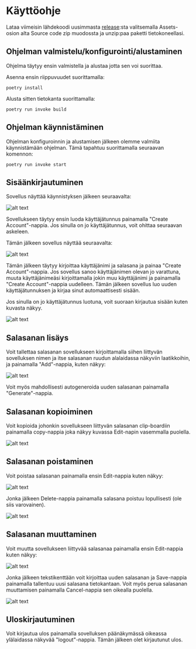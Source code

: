 # Käyttöohje

Lataa viimeisin lähdekoodi uusimmasta [release](https://github.com/oskari83/ot-harjoitustyo/releases):sta valitsemalla Assets-osion alta Source code zip muodossta ja unzip:paa paketti tietokoneellasi.

## Ohjelman valmistelu/konfigurointi/alustaminen

Ohjelma täytyy ensin valmistella ja alustaa jotta sen voi suorittaa.

Asenna ensin riippuvuudet suorittamalla:

```
poetry install
```

Alusta sitten tietokanta suorittamalla:

```
poetry run invoke build
```

## Ohjelman käynnistäminen

Ohjelman konfiguroinnin ja alustamisen jälkeen olemme valmiita käynnistämään ohjelman. Tämä tapahtuu suorittamalla seuraavan komennon:

```
poetry run invoke start
```

## Sisäänkirjautuminen

Sovellus näyttää käynnistyksen jälkeen seuraavalta:

![alt text](https://github.com/oskari83/ot-harjoitustyo/blob/master/pwmanager-app/pictures/ohje1.png?raw=true)

Sovellukseen täytyy ensin luoda käyttäjätunnus painamalla "Create Account"-nappia. Jos sinulla on jo käyttäjätunnus, voit ohittaa seuraavan askeleen.

Tämän jälkeen sovellus näyttää seuraavalta:

![alt text](https://github.com/oskari83/ot-harjoitustyo/blob/master/pwmanager-app/pictures/ohje2.png?raw=true)

Tämän jälkeen täytyy kirjoittaa käyttäjänimi ja salasana ja painaa "Create Account"-nappia. Jos sovellus sanoo käyttäjänimen olevan jo varattuna, muuta käyttäjänimeäsi kirjoittamalla jokin muu käyttäjänimi ja painamalla "Create Account"-nappia uudelleen. Tämän jälkeen sovellus luo uuden käyttäjätunnuksen ja kirjaa sinut automaattisesti sisään.

Jos sinulla on jo käyttäjätunnus luotuna, voit suoraan kirjautua sisään kuten kuvasta näkyy.

![alt text](https://github.com/oskari83/ot-harjoitustyo/blob/master/pwmanager-app/pictures/ohje3.png?raw=true)

## Salasanan lisäys

Voit tallettaa salasanan sovellukseen kirjoittamalla siihen liittyvän sovelluksen nimen ja itse salasanan ruudun alalaidassa näkyviin laatikkoihin, ja painamalla "Add"-nappia, kuten näkyy:

![alt text](https://github.com/oskari83/ot-harjoitustyo/blob/master/pwmanager-app/pictures/ohje4.png?raw=true)

Voit myös mahdollisesti autogeneroida uuden salasanan painamalla "Generate"-nappia.

## Salasanan kopioiminen

Voit kopioida johonkin sovellukseen liittyvän salasanan clip-boardiin painamalla copy-nappia joka näkyy kuvassa Edit-napin vasemmalla puolella.

![alt text](https://github.com/oskari83/ot-harjoitustyo/blob/master/pwmanager-app/pictures/kuva3.png?raw=true)

## Salasanan poistaminen

Voit poistaa salasanan painamalla ensin Edit-nappia kuten näkyy:

![alt text](https://github.com/oskari83/ot-harjoitustyo/blob/master/pwmanager-app/pictures/kuva3.png?raw=true)

Jonka jälkeen Delete-nappia painamalla salasana poistuu lopullisesti (ole siis varovainen).

![alt text](https://github.com/oskari83/ot-harjoitustyo/blob/master/pwmanager-app/pictures/kuva2.png?raw=true)

## Salasanan muuttaminen

Voit muutta sovellukseen liittyvää salasanaa painamalla ensin Edit-nappia kuten näkyy:

![alt text](https://github.com/oskari83/ot-harjoitustyo/blob/master/pwmanager-app/pictures/kuva3.png?raw=true)

Jonka jälkeen tekstikenttään voit kirjoittaa uuden salasanan ja Save-nappia painamalla tallentuu uusi salasana tietokantaan. Voit myös perua salasanan muuttamisen painamalla Cancel-nappia sen oikealla puolella.

![alt text](https://github.com/oskari83/ot-harjoitustyo/blob/master/pwmanager-app/pictures/kuva2.png?raw=true)

## Uloskirjautuminen

Voit kirjautua ulos painamalla sovelluksen päänäkymässä oikeassa ylälaidassa näkyvää "logout"-nappia. Tämän jälkeen olet kirjautunut ulos.
